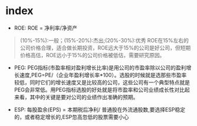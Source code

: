 # index

- ROE: ROE = 净利率/净资产
> (10%-15%):一般；(15%-20%):杰出;(20%-30%):优秀
> ROE在15%左右的公司价格合理，适合做长期投资，ROE远大于15%的公司是好公司，但短期价格高估，ROE远小于15%的公司价格被低估，需要研究原因。

- PEG: PEG指标(市盈率相对盈利增长比率)是用公司的市盈率除以公司的盈利增长速度,PEG=PE/（企业年盈利增长率*100）。选股的时候就是选那些市盈率较低，同时它们的增长速度又是比较高的公司，这些公司有一个典型特点就是PEG会非常低。用PEG指标选股的好处就是将市盈率和公司业绩成长性对比起来看，其中的关键是要对公司的业绩作出准确的预期。

- ESP: 每股盈余(EPS) = 本期税后净利/ 普通股在外流通股数,要选择ESP稳定的，或者稳定增长的,ESP忽高忽低的股票需要小心

